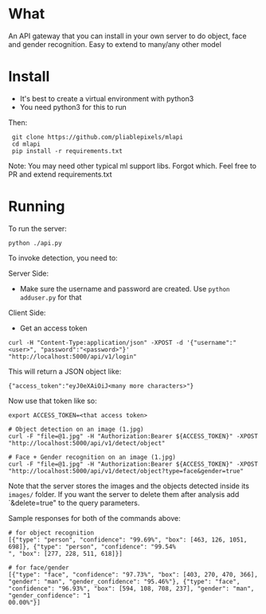 What
=====
An API gateway that you can install in your own server to do object, face and gender recognition.
Easy to extend to many/any other model

Install
=======
- It's best to create a virtual environment with python3 
- You need python3 for this to run

Then:
```
 git clone https://github.com/pliablepixels/mlapi
 cd mlapi
 pip install -r requirements.txt
 ```
Note: You may need other typical ml support libs. Forgot which. Feel free to PR and extend requirements.txt

Running
========
To run the server:
```
python ./api.py
```

To invoke detection, you need to:

Server Side:
- Make sure the username and password are created. Use `python adduser.py` for that

Client Side:
- Get an access token
```
curl -H "Content-Type:application/json" -XPOST -d '{"username":"<user>", "password":"<password>"}' "http://localhost:5000/api/v1/login"
```
This will return a JSON object like:
```
{"access_token":"eyJ0eXAiOiJ<many more characters>"}
```

Now use that token like so:

```
export ACCESS_TOKEN=<that access token>

# Object detection on an image (1.jpg)
curl -F "file=@1.jpg" -H "Authorization:Bearer ${ACCESS_TOKEN}" -XPOST "http://localhost:5000/api/v1/detect/object"

# Face + Gender recognition on an image (1.jpg)
curl -F "file=@1.jpg" -H "Authorization:Bearer ${ACCESS_TOKEN}" -XPOST "http://localhost:5000/api/v1/detect/object?type=face&gender=true"

```

Note that the server stores the images and the objects detected inside its `images/` folder. If you want the server to delete them after analysis add `&delete=true" to the query parameters.


Sample responses for both of the commands above:

```
# for object recognition
[{"type": "person", "confidence": "99.69%", "box": [463, 126, 1051, 698]}, {"type": "person", "confidence": "99.54%
", "box": [277, 228, 511, 618]}]

# for face/gender
[{"type": "face", "confidence": "97.73%", "box": [403, 270, 470, 366], "gender": "man", "gender_confidence": "95.46%"}, {"type": "face", "confidence": "96.93%", "box": [594, 108, 708, 237], "gender": "man", "gender_confidence": "1
00.00%"}]

```